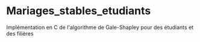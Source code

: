# Mariages_stables_etudiants
Implémentation en C de l'algorithme de Gale-Shapley pour des étudiants et des filières
